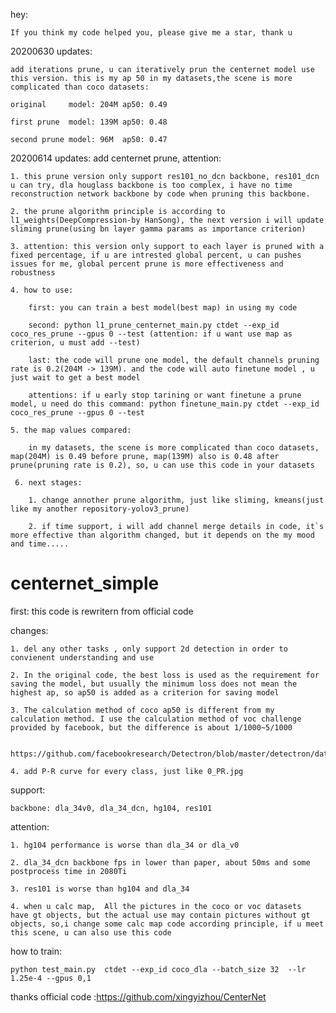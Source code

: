 hey:

    If you think my code helped you, please give me a star, thank u

20200630 updates:

    add iterations prune, u can iteratively prun the centernet model use this version. this is my ap 50 in my datasets,the scene is more complicated than coco datasets:

    original     model: 204M ap50: 0.49

    first prune  model: 139M ap50: 0.48

    second prune model: 96M  ap50: 0.47


20200614 updates:
    add centernet prune, attention:

    1. this prune version only support res101_no_dcn backbone, res101_dcn u can try, dla houglass backbone is too complex, i have no time reconstruction network backbone by code when pruning this backbone.

    2. the prune algorithm principle is according to l1_weights(DeepCompression-by HanSong), the next version i will update sliming prune(using bn layer gamma params as importance criterion)

    3. attention: this version only support to each layer is pruned with a fixed percentage, if u are intrested global percent, u can pushes issues for me, global percent prune is more effectiveness and robustness

    4. how to use:

        first: you can train a best model(best map) in using my code

        second: python l1_prune_centernet_main.py ctdet --exp_id coco_res_prune --gpus 0 --test (attention: if u want use map as criterion, u must add --test)

        last: the code will prune one model, the default channels pruning rate is 0.2(204M -> 139M). and the code will auto finetune model , u just wait to get a best model

        attentions: if u early stop tarining or want finetune a prune model, u need do this command: python finetune_main.py ctdet --exp_id coco_res_prune --gpus 0 --test

    5. the map values compared:

        in my datasets, the scene is more complicated than coco datasets, map(204M) is 0.49 before prune, map(139M) also is 0.48 after prune(pruning rate is 0.2), so, u can use this code in your datasets

     6. next stages:

        1. change annother prune algorithm, just like sliming, kmeans(just like my another repository-yolov3_prune)

        2. if time support, i will add channel merge details in code, it`s more effective than algorithm changed, but it depends on the my mood and time.....


# centernet_simple

first: this code is rewritern from official code

changes:

    1. del any other tasks , only support 2d detection in order to convienent understanding and use

    2. In the original code, the best loss is used as the requirement for saving the model, but usually the minimum loss does not mean the highest ap, so ap50 is added as a criterion for saving model

    3. The calculation method of coco ap50 is different from my calculation method. I use the calculation method of voc challenge provided by facebook, but the difference is about 1/1000~5/1000

     https://github.com/facebookresearch/Detectron/blob/master/detectron/datasets/voc_eval.py

    4. add P-R curve for every class, just like 0_PR.jpg

support:

    backbone: dla_34v0, dla_34_dcn, hg104, res101

attention:

    1. hg104 performance is worse than dla_34 or dla_v0

    2. dla_34_dcn backbone fps in lower than paper, about 50ms and some postprocess time in 2080Ti

    3. res101 is worse than hg104 and dla_34

    4. when u calc map,  All the pictures in the coco or voc datasets  have gt objects, but the actual use may contain pictures without gt objects, so,i change some calc map code according principle, if u meet this scene, u can also use this code

how to train:

    python test_main.py  ctdet --exp_id coco_dla --batch_size 32  --lr 1.25e-4 --gpus 0,1

thanks official code :https://github.com/xingyizhou/CenterNet